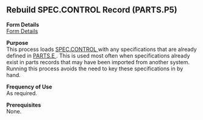 ##  Rebuild SPEC.CONTROL Record (PARTS.P5)

<PageHeader />

**Form Details**  
[ Form Details ](PARTS-P5-1/README.md)   

**Purpose**  
This process loads [ SPEC.CONTROL ](../../../../rover/AP-OVERVIEW/AP-ENTRY/AP-E/AP-E-1/MSHIP-E/MSHIP-E-2/Parts-E/PARTS-E-1/SPEC-CONTROL) with any specifications that are already defined in [ PARTS.E ](../../../../rover/AP-OVERVIEW/AP-ENTRY/ACCT-CONTROL/ACCT-CONTROL-1/ar-e/PARTS-E) . This is used most often when specifications already exist in parts records that may have been imported from another system. Running this process avoids the need to key these specifications in by hand. 

**Frequency of Use**  
As required.

**Prerequisites**  
None.

<badge text= "Version 8.10.57" vertical="middle" />

<PageFooter />